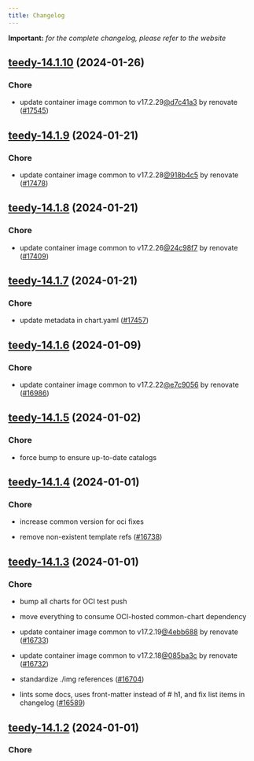 ```yaml
---
title: Changelog
---
```


**Important:**
*for the complete changelog, please refer to the website*



## [teedy-14.1.10](https://github.com/truecharts/charts/compare/teedy-14.1.9...teedy-14.1.10) (2024-01-26)

### Chore



- update container image common to v17.2.29[@d7c41a3](https://github.com/d7c41a3) by renovate ([#17545](https://github.com/truecharts/charts/issues/17545))


## [teedy-14.1.9](https://github.com/truecharts/charts/compare/teedy-14.1.8...teedy-14.1.9) (2024-01-21)

### Chore



- update container image common to v17.2.28[@918b4c5](https://github.com/918b4c5) by renovate ([#17478](https://github.com/truecharts/charts/issues/17478))


## [teedy-14.1.8](https://github.com/truecharts/charts/compare/teedy-14.1.7...teedy-14.1.8) (2024-01-21)

### Chore



- update container image common to v17.2.26[@24c98f7](https://github.com/24c98f7) by renovate ([#17409](https://github.com/truecharts/charts/issues/17409))


## [teedy-14.1.7](https://github.com/truecharts/charts/compare/teedy-14.1.6...teedy-14.1.7) (2024-01-21)

### Chore



- update metadata in chart.yaml ([#17457](https://github.com/truecharts/charts/issues/17457))




## [teedy-14.1.6](https://github.com/truecharts/charts/compare/teedy-14.1.5...teedy-14.1.6) (2024-01-09)

### Chore



- update container image common to v17.2.22[@e7c9056](https://github.com/e7c9056) by renovate ([#16986](https://github.com/truecharts/charts/issues/16986))


## [teedy-14.1.5](https://github.com/truecharts/charts/compare/teedy-14.1.4...teedy-14.1.5) (2024-01-02)

### Chore



- force bump to ensure up-to-date catalogs


## [teedy-14.1.4](https://github.com/truecharts/charts/compare/teedy-14.1.3...teedy-14.1.4) (2024-01-01)

### Chore



- increase common version for oci fixes

- remove non-existent template refs ([#16738](https://github.com/truecharts/charts/issues/16738))


## [teedy-14.1.3](https://github.com/truecharts/charts/compare/teedy-14.1.0...teedy-14.1.3) (2024-01-01)

### Chore



- bump all charts for OCI test push

- move everything to consume OCI-hosted common-chart dependency

- update container image common to v17.2.19[@4ebb688](https://github.com/4ebb688) by renovate ([#16733](https://github.com/truecharts/charts/issues/16733))

- update container image common to v17.2.18[@085ba3c](https://github.com/085ba3c) by renovate ([#16732](https://github.com/truecharts/charts/issues/16732))

- standardize ./img references ([#16704](https://github.com/truecharts/charts/issues/16704))

- lints some docs, uses front-matter instead of # h1, and fix list items in changelog ([#16589](https://github.com/truecharts/charts/issues/16589))


## [teedy-14.1.2](https://github.com/truecharts/charts/compare/teedy-14.1.0...teedy-14.1.2) (2024-01-01)

### Chore

